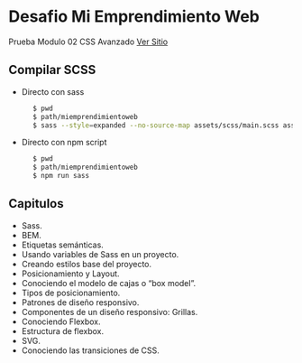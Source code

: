# **Desafio Mi Emprendimiento Web**
Prueba Modulo 02 CSS Avanzado
[Ver Sitio](https://steinnx.github.io/Desafio05-GigeoAPP/)
## **Compilar SCSS**

* Directo con sass
```bash
      $ pwd
      $ path/miemprendimientoweb
      $ sass --style=expanded --no-source-map assets/scss/main.scss assets/css/main.css
```
* Directo con npm script
```bash
      $ pwd
      $ path/miemprendimientoweb
      $ npm run sass
```


## **Capitulos**
* Sass.
* BEM.
* Etiquetas semánticas.
* Usando variables de Sass en un proyecto.
* Creando estilos base del proyecto.
* Posicionamiento y Layout.
* Conociendo el modelo de cajas o “box model”.
* Tipos de posicionamiento.
* Patrones de diseño responsivo.
* Componentes de un diseño responsivo: Grillas.
* Conociendo Flexbox.
* Estructura de flexbox.
* SVG.
* Conociendo las transiciones de CSS.
